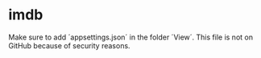 # imdb
 
Make sure to add ´appsettings.json´ in the folder ´View´. This file is not on GitHub because of security reasons.

